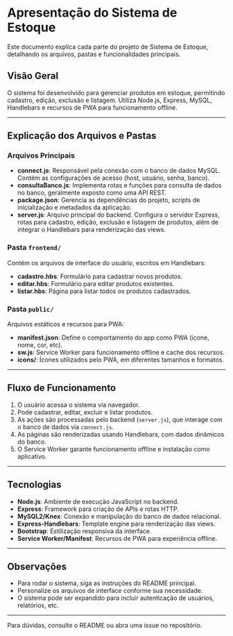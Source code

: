 # Apresentação do Sistema de Estoque

Este documento explica cada parte do projeto de Sistema de Estoque, detalhando os arquivos, pastas e funcionalidades principais.

## Visão Geral

O sistema foi desenvolvido para gerenciar produtos em estoque, permitindo cadastro, edição, exclusão e listagem. Utiliza Node.js, Express, MySQL, Handlebars e recursos de PWA para funcionamento offline.

---

## Explicação dos Arquivos e Pastas

### Arquivos Principais

- **connect.js**: Responsável pela conexão com o banco de dados MySQL. Contém as configurações de acesso (host, usuário, senha, banco).
- **consultaBanco.js**: Implementa rotas e funções para consulta de dados no banco, geralmente exposto como uma API REST.
- **package.json**: Gerencia as dependências do projeto, scripts de inicialização e metadados da aplicação.
- **server.js**: Arquivo principal do backend. Configura o servidor Express, rotas para cadastro, edição, exclusão e listagem de produtos, além de integrar o Handlebars para renderização das views.

### Pasta `frontend/`

Contém os arquivos de interface do usuário, escritos em Handlebars:
- **cadastro.hbs**: Formulário para cadastrar novos produtos.
- **editar.hbs**: Formulário para editar produtos existentes.
- **listar.hbs**: Página para listar todos os produtos cadastrados.

### Pasta `public/`

Arquivos estáticos e recursos para PWA:
- **manifest.json**: Define o comportamento do app como PWA (ícone, nome, cor, etc).
- **sw.js**: Service Worker para funcionamento offline e cache dos recursos.
- **icons/**: Ícones utilizados pelo PWA, em diferentes tamanhos e formatos.

---

## Fluxo de Funcionamento

1. O usuário acessa o sistema via navegador.
2. Pode cadastrar, editar, excluir e listar produtos.
3. As ações são processadas pelo backend (`server.js`), que interage com o banco de dados via `connect.js`.
4. As páginas são renderizadas usando Handlebars, com dados dinâmicos do banco.
5. O Service Worker garante funcionamento offline e instalação como aplicativo.

---

## Tecnologias

- **Node.js**: Ambiente de execução JavaScript no backend.
- **Express**: Framework para criação de APIs e rotas HTTP.
- **MySQL2/Knex**: Conexão e manipulação do banco de dados relacional.
- **Express-Handlebars**: Template engine para renderização das views.
- **Bootstrap**: Estilização responsiva da interface.
- **Service Worker/Manifest**: Recursos de PWA para experiência offline.

---

## Observações

- Para rodar o sistema, siga as instruções do README principal.
- Personalize os arquivos de interface conforme sua necessidade.
- O sistema pode ser expandido para incluir autenticação de usuários, relatórios, etc.

---

Para dúvidas, consulte o README ou abra uma issue no repositório.
